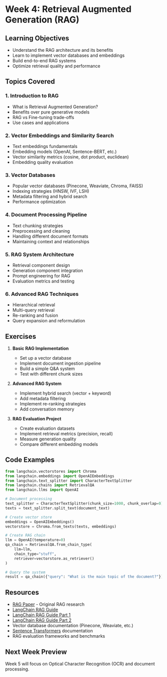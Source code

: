 # Week 4: Retrieval Augmented Generation (RAG)

## Learning Objectives
- Understand the RAG architecture and its benefits
- Learn to implement vector databases and embeddings
- Build end-to-end RAG systems
- Optimize retrieval quality and performance

## Topics Covered

### 1. Introduction to RAG
- What is Retrieval Augmented Generation?
- Benefits over pure generative models
- RAG vs Fine-tuning trade-offs
- Use cases and applications

### 2. Vector Embeddings and Similarity Search
- Text embeddings fundamentals
- Embedding models (OpenAI, Sentence-BERT, etc.)
- Vector similarity metrics (cosine, dot product, euclidean)
- Embedding quality evaluation

### 3. Vector Databases
- Popular vector databases (Pinecone, Weaviate, Chroma, FAISS)
- Indexing strategies (HNSW, IVF, LSH)
- Metadata filtering and hybrid search
- Performance optimization

### 4. Document Processing Pipeline
- Text chunking strategies
- Preprocessing and cleaning
- Handling different document formats
- Maintaining context and relationships

### 5. RAG System Architecture
- Retrieval component design
- Generation component integration
- Prompt engineering for RAG
- Evaluation metrics and testing

### 6. Advanced RAG Techniques
- Hierarchical retrieval
- Multi-query retrieval
- Re-ranking and fusion
- Query expansion and reformulation

## Exercises

1. **Basic RAG Implementation**
   - Set up a vector database
   - Implement document ingestion pipeline
   - Build a simple Q&A system
   - Test with different chunk sizes

2. **Advanced RAG System**
   - Implement hybrid search (vector + keyword)
   - Add metadata filtering
   - Implement re-ranking strategies
   - Add conversation memory

3. **RAG Evaluation Project**
   - Create evaluation datasets
   - Implement retrieval metrics (precision, recall)
   - Measure generation quality
   - Compare different embedding models

## Code Examples

```python
from langchain.vectorstores import Chroma
from langchain.embeddings import OpenAIEmbeddings
from langchain.text_splitter import CharacterTextSplitter
from langchain.chains import RetrievalQA
from langchain.llms import OpenAI

# Document processing
text_splitter = CharacterTextSplitter(chunk_size=1000, chunk_overlap=0)
texts = text_splitter.split_text(document_text)

# Create vector store
embeddings = OpenAIEmbeddings()
vectorstore = Chroma.from_texts(texts, embeddings)

# Create RAG chain
llm = OpenAI(temperature=0)
qa_chain = RetrievalQA.from_chain_type(
    llm=llm,
    chain_type="stuff",
    retriever=vectorstore.as_retriever()
)

# Query the system
result = qa_chain({"query": "What is the main topic of the document?"})
```

## Resources
- [RAG Paper](https://arxiv.org/abs/2005.11401) - Original RAG research
- [LangChain RAG Guide](https://python.langchain.com/docs/concepts/rag/)
- [LangChain RAG Guide Part 1](https://python.langchain.com/docs/tutorials/rag/)
- [LangChain RAG Guide Part 2](https://python.langchain.com/docs/tutorials/qa_chat_history/)
- Vector database documentation (Pinecone, Weaviate, etc.)
- [Sentence Transformers](https://www.sbert.net/) documentation
- RAG evaluation frameworks and benchmarks

## Next Week Preview
Week 5 will focus on Optical Character Recognition (OCR) and document processing.
